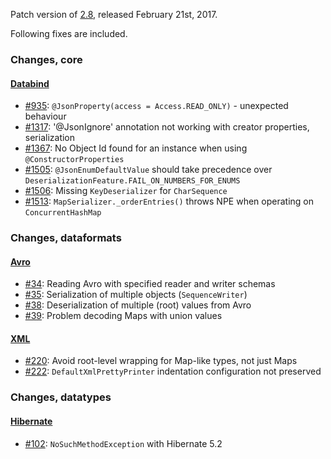 Patch version of [2.8](Jackson-Release-2.8), released February 21st, 2017.

Following fixes are included.

### Changes, core

#### [Databind](../../jackson-databind)

* [#935](../../jackson-databind/issues/935): `@JsonProperty(access = Access.READ_ONLY)` - unexpected behaviour
* [#1317](../../jackson-databind/issues/1317): '@JsonIgnore' annotation not working with creator properties, serialization
* [#1367](../../jackson-databind/issues/1367): No Object Id found for an instance when using `@ConstructorProperties`
* [#1505](../../jackson-databind/issues/1505): `@JsonEnumDefaultValue` should take precedence over `DeserializationFeature.FAIL_ON_NUMBERS_FOR_ENUMS`
* [#1506](../../jackson-databind/issues/1506): Missing `KeyDeserializer` for `CharSequence`
* [#1513](../../jackson-databind/issues/1513): `MapSerializer._orderEntries()` throws NPE when operating on `ConcurrentHashMap`

### Changes, dataformats

#### [Avro](../../jackson-dataformats-binary)

* [#34](../../jackson-dataformats-binary/issues/34): Reading Avro with specified reader and writer schemas
* [#35](../../jackson-dataformats-binary/issues/35): Serialization of multiple objects (`SequenceWriter`)
* [#38](../../jackson-dataformats-binary/issues/38): Deserialization of multiple (root) values from Avro
* [#39](../../jackson-dataformats-binary/issues/39): Problem decoding Maps with union values

#### [XML](../../jackson-dataformat-xml)

* [#220](../../jackson-dataformat-xml/issues/220): Avoid root-level wrapping for Map-like types, not just Maps
* [#222](../../jackson-dataformat-xml/issues/222): `DefaultXmlPrettyPrinter` indentation configuration not preserved

### Changes, datatypes

#### [Hibernate](../../jackson-datatype-hibernate)

* [#102](../../jackson-datatype-hibernate/issues/102): `NoSuchMethodException` with Hibernate 5.2
